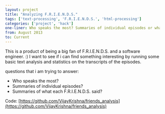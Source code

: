 ```yaml
---
layout: project
title: "Analyzing F.R.I.E.N.D.S."
tags: ['text-processing', 'F.R.I.E.N.D.S.', 'html-processing']
categories: ['project', 'hack']
one-liner: Who speaks the most? Summaries of individual episodes or what each F.R.I.E.N.D. said.
from: August 2013 
to: Current
---
```



This is a product of being a big fan of F.R.I.E.N.D.S. and a software engineer. :) I want to see if i can find something interesting by running some basic text analysis and statistics on the transcripts of the episodes.

questions that i am trying to answer:  
- Who speaks the most? 
- Summaries of individual episodes? 
- Summaries of what each F.R.I.E.N.D.S. said?

Code: [https://github.com/VijayKrishna/friends_analysis](https://github.com/VijayKrishna/friends_analysis)
